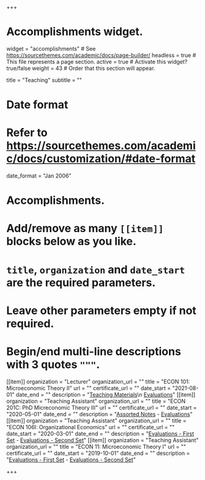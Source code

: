 +++
# Accomplishments widget.
widget = "accomplishments"  # See https://sourcethemes.com/academic/docs/page-builder/
headless = true  # This file represents a page section.
active = true  # Activate this widget? true/false
weight = 43  # Order that this section will appear.

title = "Teaching"
subtitle = ""

# Date format
#   Refer to https://sourcethemes.com/academic/docs/customization/#date-format
date_format = "Jan 2006"

# Accomplishments.
#   Add/remove as many `[[item]]` blocks below as you like.
#   `title`, `organization` and `date_start` are the required parameters.
#   Leave other parameters empty if not required.
#   Begin/end multi-line descriptions with 3 quotes `"""`.
[[item]]
  organization = "Lecturer"
  organization_url = ""
  title = "ECON 101: Microeconomic Theory II"
  url = ""
  certificate_url = ""
  date_start = "2021-08-01"
  date_end = ""
  description = "[Teaching Materials](https://github.com/jakekohlhepp/Econ101)\n [Evaluations](pdf/evals_101.pdf)"
[[item]]
  organization = "Teaching Assistant"
  organization_url = ""
  title = "ECON 201C: PhD Micreconomic Theory III"
  url = ""
  certificate_url = ""
  date_start = "2020-05-01"
  date_end = ""
  description = "[Assorted Notes](project/micro_notes/)    -    [Evaluations](pdf/evals_201c.pdf)"
[[item]]
  organization = "Teaching Assistant"
  organization_url = ""
  title = "ECON 106I: Organizational Economics"
  url = ""
  certificate_url = ""
  date_start = "2020-03-01"
  date_end = ""
  description = "[Evaluations - First Set](pdf/evals_106i_1.pdf)    -    [Evaluations - Second Set](pdf/evals_106i_2.pdf)"
[[item]]
  organization = "Teaching Assistant"
  organization_url = ""
  title = "ECON 11: Microeconomic Theory I"
  url = ""
  certificate_url = ""
  date_start = "2019-10-01"
  date_end = ""
  description = "[Evaluations - First Set](pdf/evals_11_1.pdf)    -    [Evaluations - Second Set](pdf/evals_11_2.pdf)"

+++